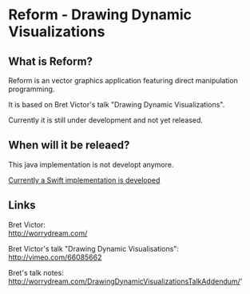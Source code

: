 Reform - Drawing Dynamic Visualizations
=======================================

What is Reform?
---------------

Reform is an vector graphics application featuring direct manipulation programming.

It is based on Bret Victor's talk "Drawing Dynamic Visualizations".

Currently it is still under development and not yet released.

When will it be releaed?
------------------------

This java implementation is not developt anymore.

[Currently a Swift implementation is developed](https://github.com/laszlokorte/reform-swift)

Links
-----

Bret Victor:  
http://worrydream.com/

Bret Victor's talk "Drawing Dynamic Visualisations":  
http://vimeo.com/66085662

Bret's talk notes:  
http://worrydream.com/DrawingDynamicVisualizationsTalkAddendum/'
